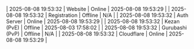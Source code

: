 | 2025-08-08 19:53:32 | Website | Online | 2025-08-08 19:53:29 |
| 2025-08-08 19:53:32 | Registration | Offline | N/A |
| 2025-08-08 19:53:32 | Auth Server | Online | 2025-08-08 19:53:29 |
| 2025-08-08 19:53:32 | Kezan (PvE) | Offline | 2025-08-03 17:58:02 |
| 2025-08-08 19:53:32 | Gurubashi (PvP) | Offline | N/A |
| 2025-08-08 19:53:32 | Cloudflare | Online | 2025-08-08 19:53:29 |
